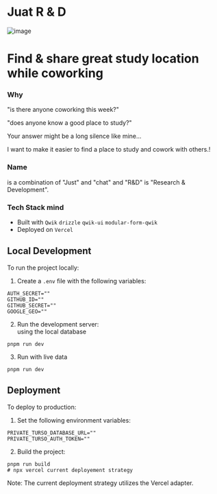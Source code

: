 # Juat R & D

![image](https://github.com/user-attachments/assets/a1c2a4e5-6c11-44b2-8544-d4bb8a3c0979)

# Find & share great study location while coworking

### Why

"is there anyone coworking this week?"

"does anyone know a good place to study?"

Your answer might be a long silence like mine...

I want to make it easier to find a place to study and cowork with others.!

### Name

is a combination of "Just" and "chat" and "R&D" is "Research & Development".

### Tech Stack mind

- Built with `Qwik` `drizzle` `qwik-ui` `modular-form-qwik`
- Deployed on `Vercel`

## Local Development

To run the project locally:

1. Create a `.env` file with the following variables:

```
AUTH_SECRET=""
GITHUB_ID=""
GITHUB_SECRET=""
GOOGLE_GEO=""
```

2.  Run the development server: \
    using the local database

```
pnpm run dev
```

3.  Run with live data

```
pnpm run dev
```

## Deployment

To deploy to production:

1. Set the following environment variables:

```
PRIVATE_TURSO_DATABASE_URL=""
PRIVATE_TURSO_AUTH_TOKEN=""
```

2. Build the project:

```
pnpm run build
# npx vercel current deployement strategy
```

Note: The current deployment strategy utilizes the Vercel adapter.
